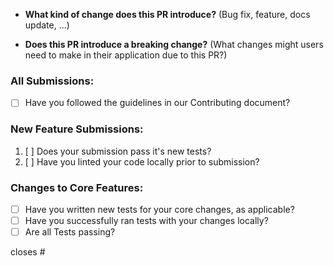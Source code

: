 * **What kind of change does this PR introduce?** (Bug fix, feature, docs update, ...)

* **Does this PR introduce a breaking change?** (What changes might users need to make in their application due to this PR?)

### All Submissions:

* [ ] Have you followed the guidelines in our Contributing document?

<!-- You can erase any parts of this template not applicable to your Pull Request. -->

### New Feature Submissions:

1. [ ] Does your submission pass it's new tests?
2. [ ] Have you linted your code locally prior to submission?

### Changes to Core Features:

* [ ] Have you written new tests for your core changes, as applicable?
* [ ] Have you successfully ran tests with your changes locally?
* [ ] Are all Tests passing?

closes #
